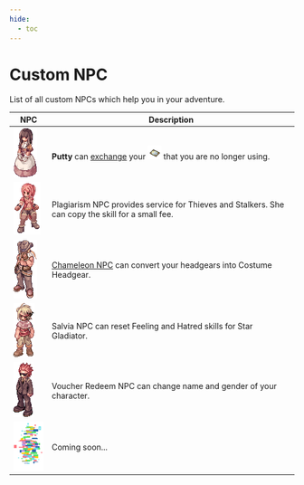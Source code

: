 ```yaml
---
hide:
  - toc
---
```

# Custom NPC

List of all custom NPCs which help you in your adventure.

| NPC                                 | Description                                                      |
|-------------------------------------|------------------------------------------------------------------|
| ![Putty](img/4_F_01.gif)                | **Putty** can [exchange](Card_Exchange.md) your ![cards](img/Card.gif) that you are no longer using. |
| ![Plagiarism NPC](img/4_F_ROGUE.gif)    | Plagiarism NPC provides service for Thieves and Stalkers. She can copy the skill for a small fee. |
| ![Chameleon NPC](img/4_M_JOB_BLACKSMITH.gif) | [Chameleon NPC](Costume_Converter.md) can convert your headgears into Costume Headgear. |
| ![Salvia NPC](img/1_M_SIGNMONK.gif)     | Salvia NPC can reset Feeling and Hatred skills for Star Gladiator. |
| ![Voucher Redeem NPC](img/4_M_HUMAN_02.gif) | Voucher Redeem NPC can change name and gender of your character. |
| ![Coming Soon](img/MD_COMMON.gif)       | Coming soon...                                                   |
